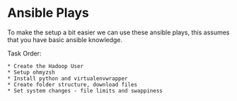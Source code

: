 # Ansible Plays

To make the setup a bit easier we can use these ansible plays, this assumes that you have basic ansible knowledge.

Task Order:

    * Create the Hadoop User
    * Setup ohmyzsh
    * Install python and virtualenvwrapper
    * Create folder structure, download files
    * Set system changes - file limits and swappiness